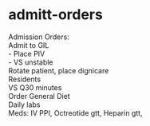 # admitt-orders

Admission Orders:
<BR> Admit to GIL
<BR> -  Place PIV
<BR> - VS unstable
<BR> Rotate patient, place dignicare
<BR> Residents 
<BR> VS Q30 minutes
<BR> Order General Diet
<BR> Daily labs
<BR> Meds: IV PPI, Octreotide gtt, Heparin gtt,     
  
